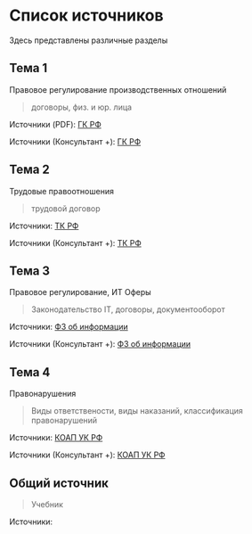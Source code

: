 # Список источников
Здесь представлены различные разделы
## Тема 1
Правовое регулирование производственных отношений
> договоры, физ. и юр. лица

Источники (PDF): [ГК РФ](/files/garant_grajdansky_kodeks_rf.pdf)

Источники (Консультант +): [ГК РФ](https://www.consultant.ru/search/?q=%D0%93%D0%9A+%D0%A0%D0%A4)
## Тема 2
Трудовые правоотношения
> трудовой договор

Источники: [ТК РФ](/files/TrydovoikodeksRossiiskoiFederaciio.pdf)

Источники (Консультант +): [ТК РФ](https://www.consultant.ru/document/cons_doc_LAW_34683/)

## Тема 3
Правовое регулирование, ИТ Оферы
> Законодательство IT, договоры, документооборот

Источники: [ФЗ об информации](/files/fs-ob-informazii.pdf)

Источники (Консультант +): [ФЗ об информации](https://www.consultant.ru/document/cons_doc_LAW_61798/)

## Тема 4
Правонарушения
> Виды ответствености, виды наказаний, классификация правонарушений

Источники: [КОАП УК РФ](/files/koap_uk_rf.pdf)

Источники (Консультант +): [КОАП УК РФ](https://www.consultant.ru/document/cons_doc_LAW_34661/)

## Общий источник
> Учебник

Источники: 